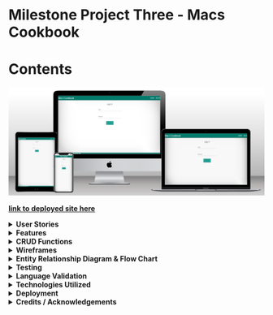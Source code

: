 # Milestone Project Three - Macs Cookbook
# Contents

![Site Mockup](/cookbook/docs/cimp3-mockup.png "Site Mockup")


[**__link to deployed site here__**](https://cimp3-cookbook-147e33c80e2f.herokuapp.com//)

<details>
<summary><b>User Stories<b></summary>

## Site ownership goals

The site was created for a fictional owner who requires a cookbook app for users to log in and share recipes for a community culinary experience.

## Visitor/User Goals

### Logged in user goals

As a logged in user, I would like to be able to contribute my own recipes to the site

As a logged in user, I would like to be able to adjust and delete the recipes I have submitted on the website at my own leisure

As a logged in user, I would like the flexibility to change my email and password when I need to

As a logged in user I would like to be able to navigate around the site structure easily and understand the layout of the site instinctively

As a logged user, I would like to be able to delete my account if I decide to leave the site at a later date

### Logged out user goals

As a logged out user, I would like to be able to access the register page to create an account and get feedback based on a successful registration

As a logged out user, I would like to be able to sign in and access the site

As a logged out user, I would like feedback on my form submissions and and confirmation of logging out successfully

### Logged in admin goals

As an admin, I would like to be able to grant/remove admin access to trusted users on the site

As an admin, I would like to see which users currently have admin privileges on the site for a clear picture of who has access

As a admin, I would like to be able to police the site using my permissions as a way to edit/remove other users recipes if they are used inappropriately on the site.
</details>

<details>
<summary><b>Features</b></summary>

## Site wide

The implementation of a global navbar and footer to make a uniform user experience has been completed site wide
- As a logged in user I would like to be able to navigate around the site structure easily and understand the layout of the site instinctively

## Pre Login

The user experience is limited to only 2 pages before logging in, from here they can navigate to the login page or sign up page

## Home Page

On the home page, users can take the opportunity to view both their own created recipes, and also the communities additions to the site, the CRUD functionality on the home page is read only by design to ensure that the recipes of other users are protected and cannot be edited or deleted. If a user clicks on view recipe to expand this page, they can see a more in depth view of the recipe they have clicked, and if they are an administrator of the site or the owner of the recipe they will have access to edit or delete on that page.

## Account Page

In the account page the user is presented with a collapsible set of forms offering multiple functionalities

### Change Password

The user can opt to change the password in the database by supplying the app with the old password and the new request to take its place, the user is once again given a modal to confirm and guard against accidental changes. The act of supplying the old password is used as a security measure to prevent malicious intent on the site.

### Change email

In the email section of the page the user is presented with the current email address linked to the account for reference, they are given the option to change to a new email via a form and presented with a modal to confirm the selection and submit to the database. Due to the database model requiring each email to be unique, if the user requests an email already in the database it will reject the request and provide feedback to the user on the nature of the rejection.

### Delete account

The user is provided with an option to remove the account from the database after supplying the form with the email associated to their own account, the function queries the email provided with the current session user to prevent and foul play and only allow for the deletion of the logged in account.

## Recipes Page

In the recipes page, the user is able to view all recipe submissions made by themselves with the option to update the recipes and also to delete them.

Upon clicking the edit button, the user is directed to a prefilled form referencing all of the recipes current values, allowing the user to change whatever is necessary and resubmit the form back to the database to be updated.

To ensure no accidental deletions of the recipes, a modal has been implemented requiring the user to confirm the attempt before the recipe is removed from the database

## Add recipe page

The add recipe page allows a user to submit a recipe of their choice by filling out a simple form regarding the recipe name, time ingredients, steps and provide an image URL for a photograph

## Edit recipe

The edit recipe function allows users to click the button to change a mistake in the recipe they have already submitted, the recipe will load into a pre filled form and the user then just makes the necessary changes then submits the form

## Admin Features

On the admin page, an admin can add or remove access to admin features using the user email of the account needing the access using a simple form with a checkbox to add/remove privilege

The admin page also allows admins to view other admins on the site for clarity to protect against unwanted or unnecessary access of the privileges.

Additionally, having admin permission also lets users edit and delete recipes on the home page that they do not own to ensure compliance with site etiquette.

## Error Pages

### 404 Error

An error page was designed for a 404 error and allows the user to navigate back to the home page if logged in using a button on the page, if the user is not logged in it will direct them to the login page

### 500 Error

An error page was designed for a 500 error and allows the user to navigate back to the home page if logged in using a button on the page, if the user is not logged in it will direct them to the login page

## If/Else statement for admins

The site was built using an if else statement regarding admins and will only display the admin page on the navigation menu if the user does have admin permissions, if a non admin user tries to access this page via the URL they will be returned home and have a message flashed on screen to inform them they are not an administrator

## Features left to implement

### Forgot Password Form

A feature that can be implemented in the future would be the forgot password form, I would place this at the bottom of the login page and use the following steps to implement the feature.

- Fill email form
- Query database for email
- If it exists, connect to an API to send email and allow the user to change password using the change password function.
  
### Sort function on recipes page

Another function left to implement is the sort function on the recipes page which if implemented would allow the page to sort recipe names from a-z.

### Sort recipes on recipe page

Another feature to be implemented on the site is to sort the recipes owned by the user alphabetically. This functionality could be implemented by changing the return function in the models file from an fstring and filtering by the name of the recipe before displaying in the recipes page.

</details>

<details>
<summary><b>CRUD Functions</b></summary>

### Create

Sign In function
- As a logged out user, I would like to be able to sign in and access the site
- As a logged out user, I would like to be able to access the register page to create an account and get feedback based on a successful registration

Create recipe function
- As a logged in user, I would like to be able to contribute my own recipes to the site

### Read

Reads database to filter all recipes to home page

Reads database to filter current user recipe to recipes page

Reads database to filter first name to replace "Mac's Cookbook' in title

Reads database to supply email in account page

Verifies old email, password and current email before allowing changes on account page

Admins can view other admin users via the admin page

### Update

User can update recipes that is associated with their account
- As a logged in user, I would like to be able to adjust and delete the recipes I have submitted on the website at my own leisure

The user can change email addresses for the account if necessary in the database
- As a logged in user, I would like the flexibility to change my email and password when I need t

The user can update the account password via the account page
- As a logged in user, I would like the flexibility to change my email and password when I need to

Toggle admin function
- As an admin, I would like to be able to grant/remove admin access to trusted users on the site

### Delete

The user has the option to remove/delete recipes from their account and the database

The user can delete the account from the website permanently
- As a logged user, I would like to be able to delete my account if I decide to leave the site at a later date
</details>

<details>
<summary><b>Wireframes</b></summary>

## Login

Wire frames of the login page were created to provide a positive user experience, offering clear contrasts and large font sizes with minimal clutter

![Login Desktop Wireframe](/cookbook/docs/Wireframes/Desktop/signin-desktop.png "Login Desktop Wireframe")

## Sign Up

The sign up page wireframe was created with the idea of keeping the screen clutter free and easy to read.

![Register Desktop Wireframe](/cookbook/docs/Wireframes/Desktop/signup-desktop.png "Register Desktop Wireframe")

## Home

The home wireframe was designed to allow for a display of community recipes and allow the user to browse freely for inspiration

![Home Desktop Wireframe](/cookbook/docs/Wireframes/Desktop/home-desktop.png "Home Desktop Wireframe")

## Recipes

The recipes page wireframe was designed to show the users recipes in a clear and uncluttered manner offering good contrast ratios and easy to read buttons

![Recipes Desktop Wireframe](/cookbook/docs/Wireframes/Desktop/recipes-desktop.png "Recipes Desktop Wireframe")

## Add a recipe

The add a recipe form was created with the intention of allowing the user to upload recipes in a simple manner providing the necessary information alongside verification of the submission

![Add recipes Desktop Wireframe](/cookbook/docs/Wireframes/Desktop/add-recipe-desktop.png "Add recipes Desktop Wireframe")

## Edit a recipe

The edit page was designed to be clear and concise with one form only. allowing the user to focus on the editing with minimal distractions

![Edit recipes Desktop Wireframe](/cookbook/docs/Wireframes/Desktop/edit-recipe-desktop.png "Edit recipes Desktop Wireframe")

## Account

The account page was designed to be collapsible to allow for minimal screen clutter when filling out forms in the page

![Account Desktop Wireframe](/cookbook/docs/Wireframes/Desktop/account-desktop.png "Account Desktop Wireframe")

## Admin

The admin page was designed to allow admin access on the site.

![Admin Desktop Wireframe](/cookbook/docs/Wireframes/Desktop/admin-desktop.png "Admin Desktop Wireframe")

## Expand Recipe 

The expand recipe page is active when clicking view on a recipe and queries the individual recipe for display on its own page for viewing.

![Expand recipe Desktop Wireframe](/cookbook/docs/Wireframes/Desktop/expand-recipe-desktop.png "Expand recipe Desktop Wireframe")

</details>
<details>
<summary><b>Entity Relationship Diagram & Flow Chart</b></summary>

## ERD Diagram

![ERD Diagram](/cookbook/docs/Diagrams/erd-diagram.png "ERD Diagram")

## Flow charts

### Login/Register

![Login flow chart](/cookbook/docs/Diagrams/login-chart.png "Login flow chart")

The login functionality of the site is presented to the user on page load alongside the sign up page in the navigation. The user is restricted to these pages until they are authenticated. If a user signs up to the site they are redirected on successful registration to the login page to continue the use of the site. 

### Delete Account

![Delete account flow chart](/cookbook/docs/Diagrams/delete-account-chart.png "Delete account flow chart")

The functionality regarding deleting an account begins at the account page once the user has logged in, the user must click the collapsible to show the delete account portion of the page and also confirm their intentions to delete by entering the email associated with that account. On form submission the backend queries the database using the current user ID and if the email written in the input field matched the current user email, the account is deleted.

### Email Changed

![Email changed flow chart](/cookbook/docs/Diagrams/email-changed-chart.png "Email changed flow chart")

The email change section of the site starts with displaying the users currently associated email with the site account, it then offers an input field for the user to submit a new email validated by the HTML before offering a modal to confirm the user choice. If the user clicks the modal the database will be queried and if no account is linked with the new email already, it will be assigned to the account. Otherwise feedback will be given to the user regarding the email being used.

### Password Change

![Password change flow chart](/cookbook/docs/Diagrams/password-change-chart.png "Password change flow chart")

The account page offers functionality for a password change to the user, the form required the user to confirm the current account password as verification of the intention to change the account, and also a new password to replace it. The database is then queried and if the current password matches the one in the database storage, it will be replaced by the new password.

### Add Recipe

![Add recipe flow chart](/cookbook/docs/Diagrams/add-recipe-chart.png "Add recipe flow chart")

The add recipe function is a simple form validated by HTML for the user to fill out. On submission of the form the database will commit the recipe to storage and reload the recipes page to show the new recipe as a card with the option to edit and delete.

### Edit Recipe

![Edit recipe flow chart](/cookbook/docs/Diagrams/edit-recipe-chart.png "Edit recipe flow chart")

Similar to the add recipe function the edit recipe uses the same form however targets the recipe ID passed to the function when clicking edit on a recipe card that the user owns. Users can only edit their own recipes.

### Delete Recipe

![Delete recipe flow chart](/cookbook/docs/Diagrams/delete-recipe-chart.png "Delete recipe flow chart")

The delete recipe function, much like the edit recipe is only available via the your recipes page and can only be used on a recipe that is owned by the current user, the function also has a modal to confirm deletion to prevent accidental deletes.

### Admin Toggle

The admin toggle function allows for a user to use the admin access panel to enable or disable additional permissions to users on the site, the checkbox next to the input field will (if ticked) enable permissions to the email submitted, if not checked and an email is submitted it will remove permissions. The function does not allow the user with the id of 1 to have permissions removed. 

</details>
<details>
<summary><b>Testing</b></summary>

## Wave testing

### 404

The 404 page was wave tested and reported the following.

![Wave testing 404](/cookbook/docs/testing/wave/desktop/wave-404-desktop.png "Wave testing 404")

### 500

The 500 page fed these stats back when wave tested

![Wave testing 500](/cookbook/docs/testing/wave/desktop/wave-500-desktop.png "Wave testing 500")

### Home

The home page gave the following results when ran through the wave tool

![Wave testing Home](/cookbook/docs/testing/wave/desktop/wave-home-desktop.png "Wave testing Home")

### Admin

The admin page reported the following results when using the wave tool.

![Wave testing Admin](/cookbook/docs/testing/wave/desktop/wave-admin-desktop.png "Wave testing Admin")

### Account

The account page was also waved, and returned these results

![Wave testing Account](/cookbook/docs/testing/wave/desktop/wave-account-desktop.png "Wave testing Account")

### Add Recipe

The add a recipe page returned the following

![Wave testing Add Recipe](/cookbook/docs/testing/wave/desktop/wave-add-recipe-desktop.png "Wave testing Add Recipe")

### Edit Recipe

The edit recipe page returned these results when waved

![Wave testing Edit Recipe](/cookbook/docs/testing/wave/desktop/wave-edit-recipe-desktop.png "Wave testing Edit Recipe")

### Recipes

The recipe page was waved and gave the below stats

![Wave testing Recipes](/cookbook/docs/testing/wave/desktop/wave-recipes-desktop.png "Wave testing Recipes")

### Sign up

The sign-up page also was ran through the tool, here are the results

![Wave testing Sign up](/cookbook/docs/testing/wave/desktop/wave-signup-desktop.png "Wave testing Sign up")

### Login

The login page returned the following results

![Wave testing Login](/cookbook/docs/testing/wave/desktop/wave-login-desktop.png "Wave testing Login")

## Lighthouse Testing

### Home

The website, in addition to using the wave tool was assessed using the Lighthouse technology of Google chrome, when using that technology on the home page it gave these stats.

![Lighthouse testing Home](/cookbook/docs/testing/lighthouse/home-lighthouse.png "Lighthouse testing Home")

### Admin

The admin page related the below stats when using the tool.

![Lighthouse testing Admin](/cookbook/docs/testing/lighthouse/admin-lighthouse.png "Lighthouse testing Admin")

### Account

the account page was also put in to lighthouse and returned these values.

![Lighthouse testing Account](/cookbook/docs/testing/lighthouse/account-lighthouse.png "Lighthouse testing Account")

### Add Recipe

When using Lighthouse on the add recipe page, it returns this analysis.

![Lighthouse testing Add Recipe](/cookbook/docs/testing/lighthouse/add-recipe-lighthouse.png "Lighthouse testing Add Recipe")

### Edit Recipe

The edit recipe page analysis from lighthouse is as follows.

![Lighthouse testing Edit Recipe](/cookbook/docs/testing/lighthouse/edit-recipe-lighthouse.png "Lighthouse testing Edit Recipe")

### Recipes

When assessing the recipes page in lighthouse, it returns these values.

![Lighthouse testing Recipes](/cookbook/docs/testing/lighthouse/recipes-lighthouse.png "Lighthouse testing Recipes")

### Sign up

The sign-up page was also assessed, the report purported the following. The page unfortunately did not return as high a score as the others majoritively due to unused JavaScript. These scripts are inherited from the base template as initializes site wide.

![Lighthouse testing Sign up](/cookbook/docs/testing/lighthouse/signup-lighthouse.png "Lighthouse testing Sign up")

### Login

The login page was also assessed and returned the following, again this page was negatively impacted during these tests by loading unused JavaScript on the page as a result of inheriting from the base template.

![Lighthouse testing Login](/cookbook/docs/testing/lighthouse/login-lighthouse.png "Lighthouse testing Login")
 
## Functional Testing

| Base (Admin)                               |                                                                                 |                                                                                                     |        |
| ------------------------------------------ | ------------------------------------------------------------------------------- | --------------------------------------------------------------------------------------------------- | ------ |
| Test                                       | Expected                                                                        | Outcome                                                                                             | Result |
| Navigate to home.html (navbar)             | Load home page                                                                  | Loads home                                                                                          | Pass   |
| Navigate to add-recipe.html (navbar)       | load add recipe page                                                            | loads add recipe                                                                                    | Pass   |
| Navigate to recipes.html (navbar)          | load your recipe page                                                           | loads recipes                                                                                       | Pass   |
| Navigate to account.html (navbar)          | load account page                                                               | loads account                                                                                       | Pass   |
| Navigate to admin.html (navbar)            | load admin oage                                                                 | loads admin page                                                                                    | Pass   |
| Click logout (navbar)                      | logout user                                                                     | logs out user                                                                                       | Pass   |
|                                            |                                                                                 |                                                                                                     |        |
| Base (Non Admin)                           |                                                                                 |                                                                                                     |        |
| Test                                       | Expected                                                                        | Outcome                                                                                             | Result |
| Navigate to home.html (navbar)             | Load home page                                                                  | Loads home                                                                                          | Pass   |
| Navigate to add-recipe.html (navbar)       | load add recipe page                                                            | loads add recipe                                                                                    | Pass   |
| Navigate to recipes.html (navbar)          | load your recipe page                                                           | loads recipes                                                                                       | Pass   |
| Navigate to account.html (navbar)          | load account page                                                               | loads account                                                                                       | Pass   |
| Navigate to admin.html (navbar)            | Rejected with feedback                                                          | loads admin page                                                                                    | Pass   |
| Click logout (navbar)                      | logout user                                                                     | logs out user                                                                                       | Pass   |
|                                            |                                                                                 |                                                                                                     |        |
| Login                                      |                                                                                 |                                                                                                     |        |
| Test                                       | Expected                                                                        | Outcome                                                                                             | Result |
| Enter valid email and password and submit  | Log in user                                                                     | User logged in                                                                                      | Pass   |
| Enter email that doesn't exist in db       | Feedback to inform email doesn't exist in db                                    | Flash (email is not in database)                                                                    | Pass   |
| Enter existing email, wrong password       | Feedback to inform incorrect password                                           | Flash (incorrect password)                                                                          | Pass   |
| Navigate to sign up (navbar)                | Load sign up                                                                    | Loaded sign up page                                                                                 | Pass   |
|                                            |                                                                                 |                                                                                                     |        |
| Sign Up                                    |                                                                                 |                                                                                                     |        |
| Test                                       | Expected                                                                        | Outcome                                                                                             | Result |
| Navigate to login (navbar)                 | Load login                                                                      | Loaded login                                                                                        | Pass   |
| Sign up with non-existing email            | Successfully register, redirect to login page                                   | Flash(Welcome aboard!) Direct to login page                                                         | Pass   |
| Sign up with email already existing        | Flash (email already exists)                                                    | Flash(An account already exists using this email)                                                   | Pass   |
| Submit blank form                          | Validator prompts form to be filled properly                                    | Validator prompts user until all fields are filled                                                  | Pass   |
|                                            |                                                                                 |                                                                                                     |        |
| Home                                       |                                                                                 |                                                                                                     |        |
| Test                                       | Expected                                                                        | Outcome                                                                                             | Result |
| Click view on a recipe                     | Redirect to expand recipe page using recipe id                                  | Succesfully redirected to view recipe                                                               | Pass   |
|                                            |                                                                                 |                                                                                                     |        |
| Add Recipe                                 |                                                                                 |                                                                                                     |        |
| Test                                       | Expected                                                                        | Outcome                                                                                             | Result |
| Fill form out correctly and submit         | Recipe uploaded and redirect to user recipe page                                | Recipe submitted, redirected successfully and recipe rendered on recipe page                        | Pass   |
| Miss form sections and submit              | Validator prompt to fill required fields                                        | Validation order successful, prompts on recipe name length, link not provided and ingredients length | Pass   |
|                                            |                                                                                 |                                                                                                     |        |
| Expand Recipe Admin                        |                                                                                 |                                                                                                     |        |
| Test                                       | Expected                                                                        | Outcome                                                                                             | Result |
| Loads recipe successfully                   | Loads recipe to view                                                            | Loaded recipe successfully                                                                           | Pass   |
| Edit button redirects to edit page         | Loads edit recipe template prefilled with recipe                                | Loads recipe for adjustment successfully                                                            | Pass   |
| Delete button deletes recipe               | Deletes recipe from database                                                    | Deletes recipe successfully                                                                          | Pass   |
|                                            |                                                                                 |                                                                                                     |        |
| Expand Recipe Non Admin                    |                                                                                 |                                                                                                     |        |
| Test                                       | Expected                                                                        | Outcome                                                                                             | Result |
| Loads recipe successfully                   | Loads recipe to view                                                            | Loaded recipe successfully                                                                           | Pass   |
|                                            |                                                                                 |                                                                                                     |        |
| Edit Recipe                                |                                                                                 |                                                                                                     |        |
| Test                                       | Expected                                                                        | Outcome                                                                                             | Result |
| Submit recipe fully adjusted               | Recipe is overwritten by input fields correctly and redisplayed on recipes page | Successfully edited recipe                                                                          | Pass   |
| Leave a field blank and submit recipe      | Flash message regarding failure reason, redirect to recipes page                | Flashed message as expected                                                                         | Pass   |
|                                            |                                                                                 |                                                                                                     |        |
| Recipe                                     |                                                                                 |                                                                                                     |        |
| Test                                       | Expected                                                                        | Outcome                                                                                             | Result |
| Displays user recipes on page              | Shows all of user recipes                                                       | Shows user recipes correctly                                                                        | Pass   |
| Edit button redirects to edit recipe page  | Allows user to edit recipe                                                      | Redirects to edit recipe page                                                                       | Pass   |
| Delete button deletes recipe from database | Deletes recipe from database                                                    | Deletes recipe from database                                                                        | Pass   |
|                                            |                                                                                 |                                                                                                     |        |
| Admin                                      |                                                                                 |                                                                                                     |        |
| Test                                       | Expected                                                                        | Outcome                                                                                             | Result |
| Add permissions to user                    | Added permissions, user added to admin list on page                             | User added                                                                                          | Pass   |
| Remove permissions from user               | Removed permissions, user removed from list on page                             | User removed                                                                                        | Pass   |
| Enter empty form                           | Form prompts enter an email                                                     | Flash(Please enter valid email)                                                                     | Pass   |
| Try to remove permissions from ID 1        | Flash (cannot remove owner permissions)                                         | Flash(Cannot strip owner permissions)                                                               | Pass   |
| Enter email not in database                | Flash(User does not exist!)                                                     | Flash(User does not exist!)                                                                         | Pass   |
|                                            |                                                                                 |                                                                                                     |        |
| Account                                    |                                                                                 |                                                                                                     |        |
| Test                                       | Expected                                                                        | Outcome                                                                                             | Result |
| Change email to unique email               | Sets new email                                                                  | New email is set and loaded onto existing email section of page as confirmation                     | Pass   |
| Change email to non-unique email           | Flash(Email in use)                                                             | Flashes email in use                                                                                | Pass   |
| Enter empty form                           | Form validation stops user                                                      | Form promt to add email to form                                                                     | Pass   |
|                                            |                                                                                 |                                                                                                     |        |
| 404 Page                                   |                                                                                 |                                                                                                     |        |
| Test                                       | Expected                                                                        | Outcome                                                                                             | Result |
| If logged in, click button to home page    | Navigate to home page                                                           | Loaded home page                                                                                    | Pass   |
| If logged out, click to login page         | Navigate to login page                                                          | Load login page                                                                                     | Pass   |
|                                            |                                                                                 |                                                                                                     |        |
| 500 Page                                   |                                                                                 |                                                                                                     |        |
| Test                                       | Expected                                                                        | Outcome                                                                                             | Result |
| If logged in, click button to home page    | Navigate to home page                                                           | Loaded home page                                                                                    | Pass   |
| If logged out, click to login page         | Navigate to login page                                                          | Load login page                                                                                     | Pass   |

</details>
<details>
<summary>Language Validation</summary>

## HTML

The html parts of the website have been ran through validation software to ensure compliance with HTML standards on the web. You can see the reports below.

### Home
![Home HTML Validation](/cookbook/docs/testing/validators/html/home-html.png "Home HTML Validation")
### Account
![Account HTML Validation](/cookbook/docs/testing/validators/html/account-html.png "Account HTML Validation")
### Admin
![Admin HTML Validation](/cookbook/docs/testing/validators/html/admin-html.png "Admin HTML Validation")
### Recipes
![Recipes HTML Validation](/cookbook/docs/testing/validators/html/recipes-html.png "Recipes HTML Validation")
### Add Recipe
![Add Recipe HTML Validation](/cookbook/docs/testing/validators/html/add-recipe-html.png "Add Recipe HTML Validation")
### Edit Recipe
![Edit Recipe HTML Validation](/cookbook/docs/testing/validators/html/edit-recipe-html.png "Edit Recipe HTML Validation")
### Expand Recipe
#### Admin
![Expand Admin HTML Validation](/cookbook/docs/testing/validators/html/expand-recipe-admin-html.png "Expand Admin HTML Validation")
#### Non Admin
![Expand Non Admin HTML Validation](/cookbook/docs/testing/validators/html/expand-recipe-html.png "Expand Non Admin HTML Validation")
### Login
![Login HTML Validation](/cookbook/docs/testing/validators/html/login-html.png "Login HTML Validation")
### Sign Up
![Sign Up HTML Validation](/cookbook/docs/testing/validators/html/signup-html.png "Sign Up HTML Validation")

## CSS

The stylesheets were assessed using jigsaw to analyze CSS compliance with standard practices and returned the following.

![CSS Validation](/cookbook/docs/testing/validators/css/styles-css.png "CSS Validation")

## JavaScript/jQuery

The JavaScript/JQuery initialization code was assessed using JSLint and returned the following.
![JS Validation](/cookbook/docs/testing/validators/js/initialiser-js.png "JS Validation")

## Python

The python code was ran through the validation software to ensure it is pep8 compliant and returned the following.

### Init
The init file returned 0 linting errors.

![Auth Validation](/cookbook/docs/testing/validators/python/auth-pep8.png "Auth Validation")

### Auth

The Auth file returned 0 errors when linted.

![Auth Validation](/cookbook/docs/testing/validators/python/auth-pep8.png "Auth Validation")

### Models

The model evaluation returned 2 lines with hints, both lines returned were in regards to f strings returned by the model.

![Models Validation](/cookbook/docs/testing/validators/python/models-pep8.png "Models Validation")

### Routes

Validation testing in the routes file returned errors based on the comparison operators to boolean values. When running this through the linter with a single equals it passed validation but then returned errors in VS code.

![Routes Validation](/cookbook/docs/testing/validators/python/routes-pep8.png "Routes Validation")

</details>
<details>
<summary><b>Technologies Utilized</b></summary>

# Technologies Utilised
## HTML

HTML5 Was used to create the front end skeleton of the website, semantic HTML in the form of Head, Nav, Main and Footer tags were used to create appropriate structure.

## CSS

Custom CSS styles were utilised to resize and reposition some elements on the site in order to maximize the user experience.

### Materialize Framework

The Materialize Framework was used in order to allow for easy to put together structures and fast styles to create a better user experience for the user.

## JavaScript/JQuery

### Materialize Framework

The Materialize Framework was also used in the form of JQuery to initialize some of the components used from the framework such as carousels and collapsible menus

## Python

### Flask Framework

The Flask Framework was used to create and initialize the app in order to run the server and to navigate through the site using routing and login functionality.

### Jinja Templating

Jinja Templating was used alongside Flask modules in order to create Python implementation in the html files rendered by the app

## External utility

### Font Awesome

Font Awesome was used to generate icons for the website and to style the links in a more reader friendly fashion

### Heroku

Heroku was used to deploy the app when ready and allowed for it to become a live site

### ElephantSQL

Elephant SQL was used to connect the database to the app for functionality at deployment

</details>
<details>
<summary><b>Deployment</b></summary>

## GitHub version control

The site was created using the template provided by code institute regarding milestone project 3. The code was written in gitpod and pushed using the gitpod source control option on the side bar of the application.

### Cloning

- Select the github repository to clone.
- Click on the code button to access the dropdown menu.
- Download the file then open with IDE or copy Git URL from the HTTPS dialogue box.
- Open the console window in the IDE of your choice.
- Use the 'git clone' command inside the terminal and follow the command with the url you wish to clone.
- A clone of the project will be created locally on your machine.

## Deployment to Heroku

To deploy the project to Heroku:
1. To get all dependencies of the app, first you need to run the freeze command by typing into the CLI
- pip3 freeze --local > requirements.txt
2. To user Heroku the project will also need a Procfile, named with a capital P and in the content of the file should be the following line
- web: python3 run.py
3. Push the newly created files to github for use
4. Login to heroku and create a new app by providing a name and choosing the relevant region.
5. Click the connect tab and select github, find the repository you wish to use for the heroku app.
6. On the settings tab reveal the config vars and add the additional variables 

| Key | Value |
| :---: | :---: |
| DATABASE_URL | postgresql |
| IP | 0.0.0.0 |
| PORT | 5000 |
| SECRET_KEY | mysecretkey |

Actual env variables not disclosed.

</details>

<details>
<summary><b>Credits / Acknowledgements</b></summary>

## Books

During the creation of this site I used the book "Building Web Apps with Python and Flask" by Malhar Lathkar for help troubleshooting and general tips on creating the site

## Code

Code written inside the files was written by myself solely with the exception of components and javascript to utilize the respective components, in which I gained the structure through the materialize framework was used.

Site made for educational purposes only for assessment by Code Institute

